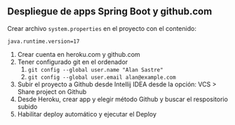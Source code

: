 
## Despliegue de apps Spring Boot y github.com

Crear archivo `system.properties` en el proyecto con el contenido:

```
java.runtime.version=17
```

1. Crear cuenta en heroku.com y github.com
2. Tener configurado git en el ordenador
    1. `git config --global user.name "Alan Sastre"`
    2. `git config --global user.email alan@example.com`
3. Subir el proyecto a Github desde Intellij IDEA desde la opción: VCS > Share project on Github
4.  Desde Heroku, crear app y elegir método Github y buscar el respositorio subido
5. Habilitar deploy automático y ejecutar el Deploy

    